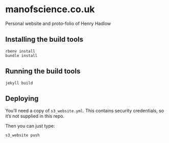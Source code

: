 # manofscience.co.uk

Personal website and proto-folio of Henry Hadlow

## Installing the build tools

```
rbenv install
bundle install
```

## Running the build tools

```
jekyll build
```

## Deploying

You’ll need a copy of `s3_website.yml`. This contains security credentials, so it’s not supplied in this repo.

Then you can just type:

```
s3_website push
```
